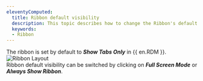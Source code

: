 ```yaml
---
eleventyComputed:
  title: Ribbon default visibility
  description: This topic describes how to change the Ribbon's default visibility in {{ en.RDM }}. 
  keywords:
  - Ribbon
---
```

The ribbon is set by default to ***Show Tabs Only*** in {{ en.RDM }}.
![Ribbon Layout](https://webdevolutions.blob.core.windows.net/docs/en/kb/KB6000.png)  
Ribbon default visibility can be switched by clicking on ***Full Screen Mode*** or ***Always Show Ribbon***.